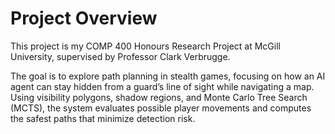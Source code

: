 # Project Overview

This project is my COMP 400 Honours Research Project at McGill University, supervised by Professor Clark Verbrugge.

The goal is to explore path planning in stealth games, focusing on how an AI agent can stay hidden from a guard’s line of sight while navigating a map. Using visibility polygons, shadow regions, and Monte Carlo Tree Search (MCTS), the system evaluates possible player movements and computes the safest paths that minimize detection risk.
